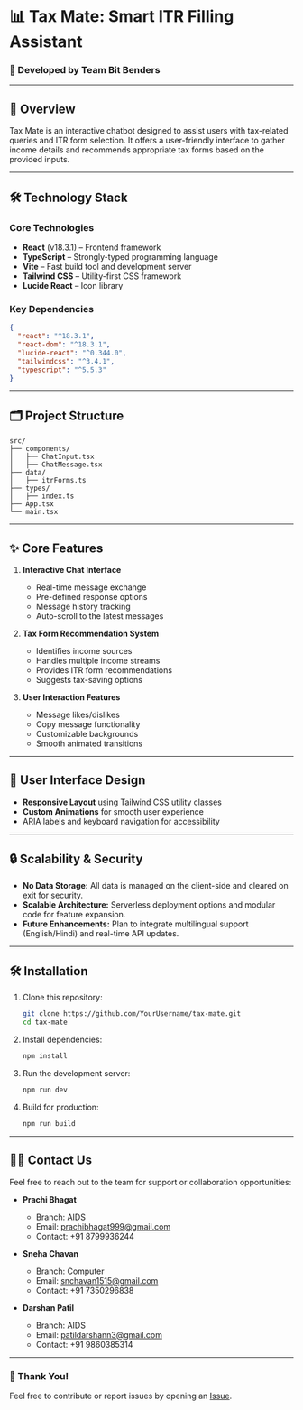# 📊 Tax Mate: Smart ITR Filling Assistant  

### 🚀 Developed by Team Bit Benders  

---

## 🌟 Overview  
Tax Mate is an interactive chatbot designed to assist users with tax-related queries and ITR form selection. It offers a user-friendly interface to gather income details and recommends appropriate tax forms based on the provided inputs.  

---

## 🛠️ Technology Stack  
### **Core Technologies**  
- **React** (v18.3.1) – Frontend framework  
- **TypeScript** – Strongly-typed programming language  
- **Vite** – Fast build tool and development server  
- **Tailwind CSS** – Utility-first CSS framework  
- **Lucide React** – Icon library  

### **Key Dependencies**  
```json
{
  "react": "^18.3.1",
  "react-dom": "^18.3.1",
  "lucide-react": "^0.344.0",
  "tailwindcss": "^3.4.1",
  "typescript": "^5.5.3"
}
```

---

## 🗂️ Project Structure  
```
src/
├── components/
│   ├── ChatInput.tsx
│   ├── ChatMessage.tsx
├── data/
│   ├── itrForms.ts
├── types/
│   ├── index.ts
├── App.tsx
└── main.tsx
```

---

## ✨ Core Features  
1. **Interactive Chat Interface**  
   - Real-time message exchange  
   - Pre-defined response options  
   - Message history tracking  
   - Auto-scroll to the latest messages  

2. **Tax Form Recommendation System**  
   - Identifies income sources  
   - Handles multiple income streams  
   - Provides ITR form recommendations  
   - Suggests tax-saving options  

3. **User Interaction Features**  
   - Message likes/dislikes  
   - Copy message functionality  
   - Customizable backgrounds  
   - Smooth animated transitions  

---

## 🎨 User Interface Design  
- **Responsive Layout** using Tailwind CSS utility classes  
- **Custom Animations** for smooth user experience  
- ARIA labels and keyboard navigation for accessibility  

---

## 🔒 Scalability & Security  
- **No Data Storage:** All data is managed on the client-side and cleared on exit for security.  
- **Scalable Architecture:** Serverless deployment options and modular code for feature expansion.  
- **Future Enhancements:** Plan to integrate multilingual support (English/Hindi) and real-time API updates.  

---

## 🛠️ Installation  

1. Clone this repository:  
   ```bash
   git clone https://github.com/YourUsername/tax-mate.git
   cd tax-mate
   ```

2. Install dependencies:  
   ```bash
   npm install
   ```

3. Run the development server:  
   ```bash
   npm run dev
   ```

4. Build for production:  
   ```bash
   npm run build
   ```

---

## 🧑‍💻 Contact Us  

Feel free to reach out to the team for support or collaboration opportunities:  

- **Prachi Bhagat**  
  - Branch: AIDS  
  - Email: [prachibhagat999@gmail.com](mailto:prachibhagat999@gmail.com)  
  - Contact: +91 8799936244  

- **Sneha Chavan**  
  - Branch: Computer  
  - Email: [snchavan1515@gmail.com](mailto:snchavan1515@gmail.com)  
  - Contact: +91 7350296838  

- **Darshan Patil**  
  - Branch: AIDS  
  - Email: [patildarshann3@gmail.com](mailto:patildarshann3@gmail.com)  
  - Contact: +91 9860385314  


---

### 🙏 Thank You!  

Feel free to contribute or report issues by opening an [Issue](https://github.com/YourUsername/tax-mate/issues).  
